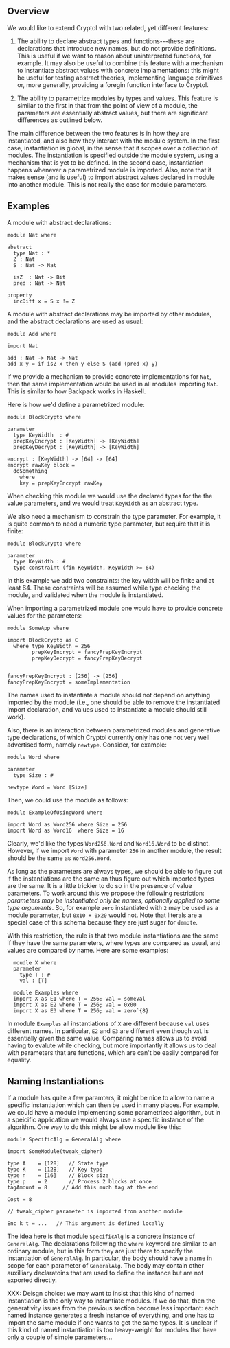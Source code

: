 Overview
--------

We would like to extend Cryptol with two related, yet different features:

  1. The ability to declare abstract types and functions---these are
    declarations that introduce new names, but do not provide definitions.
    This is useful if we want to reason about uninterpreted functions,
    for example.  It may also be useful to combine this feature with a
    mechanism to instantiate abstract values with concrete implamentations:
    this might be useful for testing abstract theories,
    implementing language primitives or, more generally, providing a
    foregin function interface to Cryptol.

  2. The ability to parametrize modules by types and values.  This feature
    is similar to the first in that from the point of view of a module,
    the parameters are essentially abstract values, but there are significant
    differences as outlined below.

The main difference between the two features is in how they are instantiated,
and also how they interact with the module system.  In the first case,
instantiation is global, in the sense that it scopes over a collection
of modules.   The instantiation is specified outside the module system,
using a mechanism that is yet to be defined.   In the second case,
instantiation happens whenever a parametrized module is imported.  Also,
note that it makes sense (and is useful) to import abstract values declared
in module into another module.   This is not really the case for module
parameters.

Examples
--------

A module with abstract declarations:

    module Nat where

    abstract
      type Nat : *
      Z : Nat
      S : Nat -> Nat

      isZ  : Nat -> Bit
      pred : Nat -> Nat

    property
      incDiff x = S x != Z

A module with abstract declarations may be imported by other modules, and
the abstract declarations are used as usual:

    module Add where

    import Nat

    add : Nat -> Nat -> Nat
    add x y = if isZ x then y else S (add (pred x) y)

If we provide a mechanism to provide concrete implementations for `Nat`,
then the same implementation would be used in all modules importing `Nat`.
This is similar to how Backpack works in Haskell.

Here is how we'd define a parametrized module:

    module BlockCrypto where

    parameter
      type KeyWidth  : #
      prepKeyEncrypt : [KeyWidth] -> [KeyWidth]
      prepKeyDecrypt : [KeyWidth] -> [KeyWidth]

    encrypt : [KeyWidth] -> [64] -> [64]
    encrypt rawKey block =
      doSomething
        where
        key = prepKeyEncrypt rawKey

When checking this module we would use the declared types for the the
value parameters, and we would treat `KeyWidth` as an abstract type.

We also need a mechanism to constrain the type parameter.  For example,
it is quite common to need a numeric type parameter, but require that
it is finite:

    module BlockCrypto where

    parameter
      type KeyWidth : #
      type constraint (fin KeyWidth, KeyWidth >= 64)

In this example we add two constraints: the key width will be finite
and at least 64.   These constraints will be assumed while
type checking the module, and validated when the module is instantiated.





When importing a parametrized module one would have to provide concrete
values for the parameters:

    module SomeApp where

    import BlockCrypto as C
      where type KeyWidth = 256
            prepKeyEncrypt = fancyPrepKeyEncrypt
            prepKeyDecrypt = fancyPrepKeyDecrypt


    fancyPrepKeyEncrypt : [256] -> [256]
    fancyPrepKeyEncrypt = someImplementation

The names used to instantiate a module should not depend on anything imported
by the module (i.e., one should be able to remove the instantiated import
declaration, and values used to instantiate a module should still work).

Also, there is an interaction between parametrized modules and generative
type declarations, of which Cryptol currently only has one not very well
advertised form, namely `newtype`.  Consider, for example:

    module Word where

    parameter
      type Size : #

    newtype Word = Word [Size]

Then, we could use the module as follows:

    module ExampleOfUsingWord where

    import Word as Word256 where Size = 256
    import Word as Word16  where Size = 16

Clearly, we'd like the types `Word256.Word` and `Word16.Word` to be distinct.
However, if we import `Word` with parameter `256` in another module, the
result should be the same as `Word256.Word`.

As long as the parameters are always types, we should be able to figure out
if the instantiations are the same an thus figure out which imported
types are the same.  It is a little trickier to do so in the presence of
value parameters.   To work around this we propose the following restriction:
*parameters may be instantiated only be names, optionally applied to some
type arguments*.  So, for example `zero` instantiated with `2` may
be used as a module parameter, but `0x10 + 0x20` would not.
Note that literals are a special case of this schema because they
are just sugar for `demote`.

With this restriction, the rule is that two module instantiations are the
same if they have the same parameters, where types are compared as usual,
and values are compared by name.  Here are some examples:

      moudle X where
      parameter
        type T : #
        val : [T]

      module Examples where
      import X as E1 where T = 256; val = someVal
      import X as E2 where T = 256; val = 0x00
      import X as E3 where T = 256; val = zero`{8}

In module `Examples` all instantiations of `X` are different because `val`
uses different names.  In particular, `E2` and `E3` are different even though
`val` is essentially given the same value.  Comparing names allows us to
avoid having to evalute while checking, but more importantly it allows us
to deal with parameters that are functions, which are can't be easily compared
for equality.

Naming Instantiations
---------------------

If a module has quite a few paramters, it might be nice to allow to
name a specific instantiation which can then be used in many places.
For example, we could have a module implementing some parametrized algorithm,
but in a speicific application we would always use a specific instance of
the algorithm.  One way to do this might be allow module like this:

    module SpecificAlg = GeneralAlg where

    import SomeModule(tweak_cipher)

    type A    = [128]   // State type
    type K    = [128]   // Key type
    type n    = [16]    // Block size
    type p    = 2       // Process 2 blocks at once
    tagAmount = 8     // Add this much tag at the end

    Cost = 8

    // tweak_cipher parameter is imported from another module

    Enc k t = ...   // This argument is defined locally


The idea here is that module `SpecificAlg` is a concrete instance
of `GeneralAlg`.  The declarations following the `where` keyword are
similar to an ordinary module, but in this form they are just there
to specify the instantiation of `GeneralAlg`.  In particular, the
body should have a name in scope for each parameter of `GeneralAlg`.
The body may contain other auxilliary declaratoins that are used
to define the instance but are not exported directly.

XXX: Deisgn choice: we may want to insist that this kind of named instantiation
is the only way to instantiate modules.  If we do that, then the generativity
issues from the previous section become less important: each named instance
generates a fresh instance of everything, and one has to import the same module
if one wants to get the same types.  It is unclear if this kind of named
instantiation is too heavy-weight for modules that have only a couple of
simple parameters...
















































